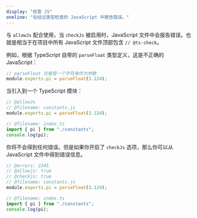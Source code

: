 ```yaml
---
display: "检查 JS"
oneline: "在经过类型检查的 JavaScript 中报告错误。"
---
```


与 `allowJs` 配合使用，当 `checkJs` 被启用时，JavaScript 文件中会报告错误。也就是相当于在项目中所有 JavaScript 文件顶部包含 `// @ts-check`。

例如，根据 TypeScript 自带的 `parseFloat` 类型定义，这是不正确的 JavaScript：

```js
// parseFloat 仅接受一个字符串作为参数
module.exports.pi = parseFloat(3.124);
```

当引入到一个 TypeScript 模块：

```ts twoslash
// @allowJs
// @filename: constants.js
module.exports.pi = parseFloat(3.124);

// @filename: index.ts
import { pi } from "./constants";
console.log(pi);
```

你将不会得到任何错误。但是如果你开启了 `checkJs` 选项，那么你可以从 JavaScript 文件中得到错误信息。

```ts twoslash
// @errors: 2345
// @allowjs: true
// @checkjs: true
// @filename: constants.js
module.exports.pi = parseFloat(3.124);

// @filename: index.ts
import { pi } from "./constants";
console.log(pi);
```
